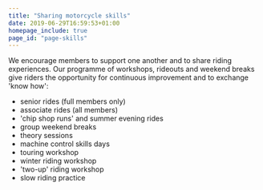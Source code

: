 ```yaml
---
title: "Sharing motorcycle skills"
date: 2019-06-29T16:59:53+01:00
homepage_include: true
page_id: "page-skills"
---
```



We encourage members to support one another and to share riding experiences. Our programme of workshops, rideouts and weekend breaks give riders the opportunity for continuous improvement and to exchange 'know how':

* senior rides (full members only)
* associate rides (all members)
* 'chip shop runs' and summer evening rides
* group weekend breaks
* theory sessions
* machine control skills days
* touring workshop
* winter riding workshop
* 'two-up' riding workshop
* slow riding practice
